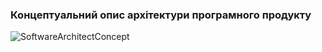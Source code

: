 ### Концептуальний опис архітектури програмного продукту


![SoftwareArchitectConcept](https://github.com/oleksandrblazhko/ai-213-kirpikov/assets/100131883/3c536d3d-1226-4f22-a2b8-e4eca9faf420)

